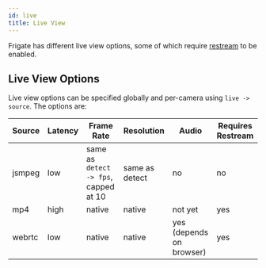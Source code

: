 ```yaml
---
id: live
title: Live View
---
```


Frigate has different live view options, some of which require [restream](restream.md) to be enabled.

## Live View Options

Live view options can be specified globally and per-camera using `live -> source`. The options are:

| Source | Latency | Frame Rate                             | Resolution     | Audio                       | Requires Restream |
| ------ | ------- | -------------------------------------- | -------------- | --------------------------- | ----------------- |
| jsmpeg | low     | same as `detect -> fps`, capped at 10  | same as detect | no                          | no                |
| mp4    | high    | native                                 | native         | not yet                     | yes               |
| webrtc | low     | native                                 | native         | yes (depends on browser)    | yes               |
